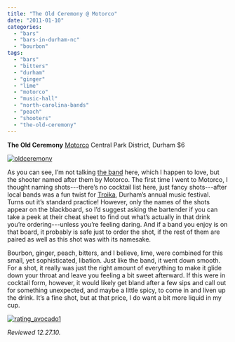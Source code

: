 ```yaml
---
title: "The Old Ceremony @ Motorco"
date: "2011-01-10"
categories: 
  - "bars"
  - "bars-in-durham-nc"
  - "bourbon"
tags: 
  - "bars"
  - "bitters"
  - "durham"
  - "ginger"
  - "lime"
  - "motorco"
  - "music-hall"
  - "north-carolina-bands"
  - "peach"
  - "shooters"
  - "the-old-ceremony"
---
```


**The Old Ceremony** [Motorco](../../../../../?p=1785) Central Park District, Durham $6

[![](http://s3.amazonaws.com/thegourmez-wpmedia/2011/01/oldceremony.jpg "oldceremony")](http://s3.amazonaws.com/thegourmez-wpmedia/2011/01/oldceremony.jpg)

As you can see, I’m not talking [the band](http://theoldceremony.com/) here, which I happen to love, but the shooter named after them by Motorco. The first time I went to Motorco, I thought naming shots---there’s no cocktail list here, just fancy shots---after local bands was a fun twist for [Troika](http://troikamusicfestival.org/), Durham’s annual music festival. Turns out it’s standard practice! However, only the names of the shots appear on the blackboard, so I’d suggest asking the bartender if you can take a peek at their cheat sheet to find out what’s actually in that drink you’re ordering---unless you’re feeling daring. And if a band you enjoy is on that board, it probably is safe just to order the shot, if the rest of them are paired as well as this shot was with its namesake.

Bourbon, ginger, peach, bitters, and I believe, lime, were combined for this small, yet sophisticated, libation. Just like the band, it went down smooth. For a shot, it really was just the right amount of everything to make it glide down your throat and leave you feeling a bit sweet afterward. If this were in cocktail form, however, it would likely get bland after a few sips and call out for something unexpected, and maybe a little spicy, to come in and liven up the drink. It’s a fine shot, but at that price, I do want a bit more liquid in my cup.

[![](http://s3.amazonaws.com/thegourmez-wpmedia/2009/02/rating_avocado1.gif "rating_avocado1")](http://s3.amazonaws.com/thegourmez-wpmedia/2009/02/rating_avocado1.gif)

_Reviewed 12.27.10._
